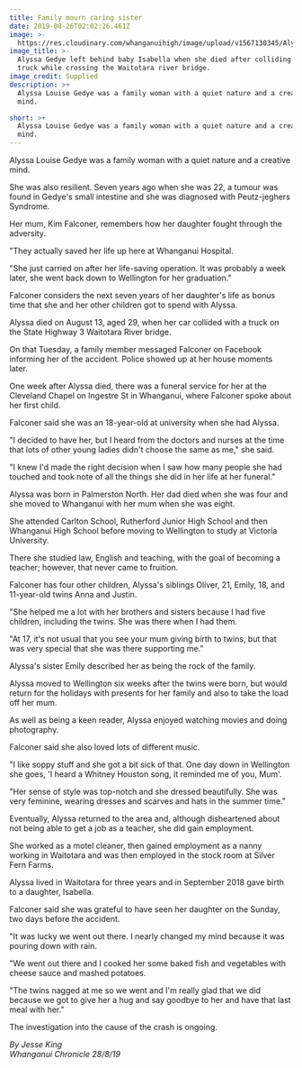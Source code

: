 ```yaml
---
title: Family mourn caring sister
date: 2019-08-26T02:02:26.461Z
image: >-
  https://res.cloudinary.com/whanganuihigh/image/upload/v1567130345/Alyssa_Gedye_Obituary.Chron_28.8.19.jpg
image_title: >-
  Alyssa Gedye left behind baby Isabella when she died after colliding with a
  truck while crossing the Waitotara river bridge.
image_credit: Supplied
description: >+
  Alyssa Louise Gedye was a family woman with a quiet nature and a creative
  mind.

short: >+
  Alyssa Louise Gedye was a family woman with a quiet nature and a creative
  mind.
---
```

Alyssa Louise Gedye was a family woman with a quiet nature and a creative mind.

She was also resilient. Seven years ago when she was 22, a tumour was found in Gedye's small intestine and she was diagnosed with Peutz-jeghers Syndrome.

Her mum, Kim Falconer, remembers how her daughter fought through the adversity.

"They actually saved her life up here at Whanganui Hospital.

"She just carried on after her life-saving operation. It was probably a week later, she went back down to Wellington for her graduation."

Falconer considers the next seven years of her daughter's life as bonus time that she and her other children got to spend with Alyssa.

Alyssa died on August 13, aged 29, when her car collided with a truck on the State Highway 3 Waitotara River bridge.

On that Tuesday, a family member messaged Falconer on Facebook informing her of the accident. Police showed up at her house moments later.

One week after Alyssa died, there was a funeral service for her at the Cleveland Chapel on Ingestre St in Whanganui, where Falconer spoke about her first child.

Falconer said she was an 18-year-old at university when she had Alyssa.

"I decided to have her, but I heard from the doctors and nurses at the time that lots of other young ladies didn't choose the same as me," she said.

"I knew I'd made the right decision when I saw how many people she had touched and took note of all the things she did in her life at her funeral."

Alyssa was born in Palmerston North. Her dad died when she was four and she moved to Whanganui with her mum when she was eight.

She attended Carlton School, Rutherford Junior High School and then Whanganui High School before moving to Wellington to study at Victoria University.

There she studied law, English and teaching, with the goal of becoming a teacher; however, that never came to fruition.

Falconer has four other children, Alyssa's siblings Oliver, 21, Emily, 18, and 11-year-old twins Anna and Justin.

"She helped me a lot with her brothers and sisters because I had five children, including the twins. She was there when I had them.

"At 17, it's not usual that you see your mum giving birth to twins, but that was very special that she was there supporting me."

Alyssa's sister Emily described her as being the rock of the family.

Alyssa moved to Wellington six weeks after the twins were born, but would return for the holidays with presents for her family and also to take the load off her mum.

As well as being a keen reader, Alyssa enjoyed watching movies and doing photography.

Falconer said she also loved lots of different music.

"I like soppy stuff and she got a bit sick of that. One day down in Wellington she goes, 'I heard a Whitney Houston song, it reminded me of you, Mum'.

"Her sense of style was top-notch and she dressed beautifully. She was very feminine, wearing dresses and scarves and hats in the summer time."

Eventually, Alyssa returned to the area and, although disheartened about not being able to get a job as a teacher, she did gain employment.

She worked as a motel cleaner, then gained employment as a nanny working in Waitotara and was then employed in the stock room at Silver Fern Farms.

Alyssa lived in Waitotara for three years and in September 2018 gave birth to a daughter, Isabella.

Falconer said she was grateful to have seen her daughter on the Sunday, two days before the accident.

"It was lucky we went out there. I nearly changed my mind because it was pouring down with rain.

"We went out there and I cooked her some baked fish and vegetables with cheese sauce and mashed potatoes.

"The twins nagged at me so we went and I'm really glad that we did because we got to give her a hug and say goodbye to her and have that last meal with her."

The investigation into the cause of the crash is ongoing.

_By Jesse King  
Whanganui Chronicle 28/8/19_
